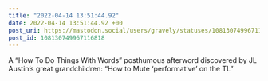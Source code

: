 ```yaml
---
title: "2022-04-14 13:51:44.92"
date: 2022-04-14 13:51:44.92 +00
post_uri: https://mastodon.social/users/gravely/statuses/108130749967116818
post_id: 108130749967116818
---
```

A “How To Do Things With Words” posthumous afterword discovered by JL Austin’s great grandchildren: “How to Mute ‘performative’ on the TL”


